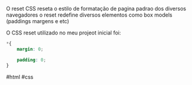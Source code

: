O reset CSS reseta o estilo de formatação de pagina padrao dos diversos navegadores
o reset redefine diversos elementos como box models (paddings margens e etc)

O CSS reset utilizado no meu projeot inicial foi:
```css
*{
    margin: 0;

    padding: 0;
}
```
#html #css 
